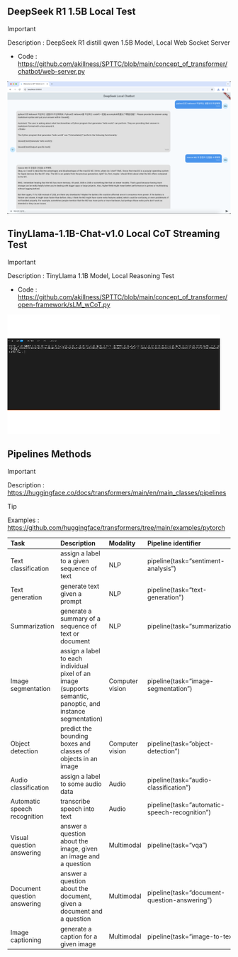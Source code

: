 ## DeepSeek R1 1.5B Local Test

> [!IMPORTANT] 
> Description : DeepSeek R1 distill qwen 1.5B Model, Local Web Socket Server 
> - Code : https://github.com/akillness/SPTTC/blob/main/concept_of_transformer/chatbot/web-server.py

<img src="imgs/chatbot_system_for_readme.png">

## TinyLlama-1.1B-Chat-v1.0 Local CoT Streaming Test

> [!IMPORTANT] 
> Description : TinyLlama 1.1B Model, Local Reasoning Test 
> - Code : https://github.com/akillness/SPTTC/blob/main/concept_of_transformer/open-framework/sLM_wCoT.py

<img src="imgs/Cot_streaming.gif">

## Pipelines Methods

> [!IMPORTANT] 
> Description : <https://huggingface.co/docs/transformers/main/en/main_classes/pipelines>

> [!TIP]
> Examples : <https://github.com/huggingface/transformers/tree/main/examples/pytorch>


|Task| Description| Modality| Pipeline identifier|
|:--- | :--- | :---| :--- |
|Text classification|assign a label to a given sequence of text	|NLP|pipeline(task=“sentiment-analysis”)|
|Text generation | generate text given a prompt|NLP|pipeline(task=“text-generation”)|
|Summarization|generate a summary of a sequence of text or document|NLP|pipeline(task=“summarization”)|Image classification	assign a label to an image|Computer vision	pipeline(task=“image-classification”)|
|Image segmentation|assign a label to each individual pixel of an image (supports semantic, panoptic, and instance segmentation)|Computer vision|pipeline(task=“image-segmentation”)|
|Object detection| predict the bounding boxes and classes of objects in an image|Computer vision|pipeline(task=“object-detection”)|
|Audio classification|assign a label to some audio data | Audio | pipeline(task=“audio-classification”)|
|Automatic speech recognition|transcribe speech into text | Audio |pipeline(task=“automatic-speech-recognition”)|
|Visual question answering | answer a question about the image, given an image and a question|Multimodal|pipeline(task=“vqa”)|
|Document question answering | answer a question about the document, given a document and a question|Multimodal | pipeline(task=“document-question-answering”)|
|Image captioning | generate a caption for a given image | Multimodal |pipeline(task=“image-to-text”)|